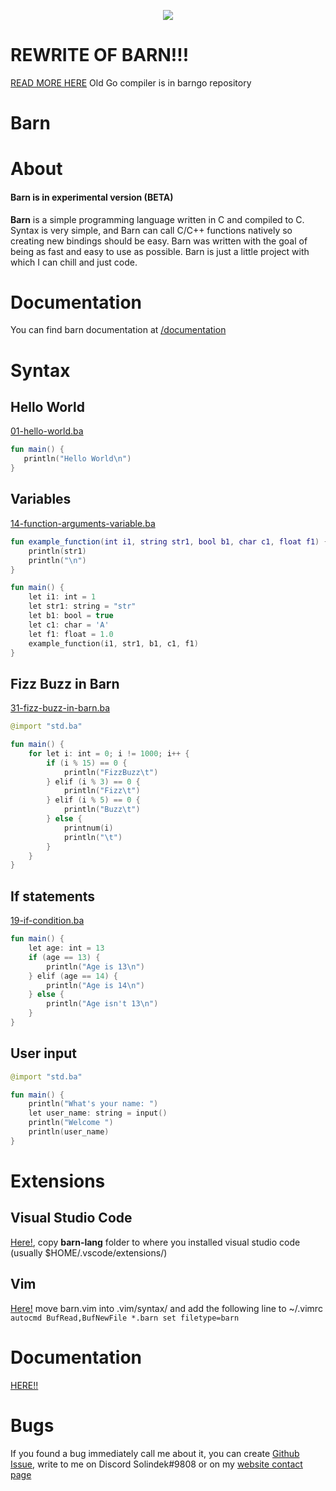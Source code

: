 <p align="center">
  <img src="https://cdn.discordapp.com/icons/1028291656862142466/45ac54896f82c18ddf408e5c35739789.png?size=256" />
</p>

# REWRITE OF BARN!!!
[READ MORE HERE](https://barn-lang.github.io/barn-docs/news/news-rewriting-whole-compiler-and-reactivaiton-of-barn-project.html)
Old Go compiler is in barngo repository

# Barn
# About
#### Barn is in experimental version (BETA)
**Barn** is a simple programming language written in C and compiled to C.
Syntax is very simple, and Barn can call C/C++ functions natively so creating new bindings should be easy. Barn was written with the goal of being as fast and easy to use as possible. Barn is just a little project with which I can chill and just code.
# Documentation
You can find barn documentation at [/documentation](https://barn-lang.github.io/barn-docs/documentation.html)
# Syntax
## Hello World
[01-hello-world.ba](./examples/01-hello-world.ba)
```kotlin
fun main() {
   println("Hello World\n")
}
```
## Variables
[14-function-arguments-variable.ba](./examples/14-function-arguments-variable.ba)
```kotlin
fun example_function(int i1, string str1, bool b1, char c1, float f1) {
    println(str1)
    println("\n")
}

fun main() {
    let i1: int = 1
    let str1: string = "str"
    let b1: bool = true
    let c1: char = 'A'
    let f1: float = 1.0
    example_function(i1, str1, b1, c1, f1)
}
```
## Fizz Buzz in Barn
[31-fizz-buzz-in-barn.ba](./examples/31-fizz-buzz-in-barn.ba)
```kotlin
@import "std.ba"

fun main() {
    for let i: int = 0; i != 1000; i++ {
        if (i % 15) == 0 {
            println("FizzBuzz\t")
        } elif (i % 3) == 0 {
            println("Fizz\t")
        } elif (i % 5) == 0 {
            println("Buzz\t")
        } else {
            printnum(i)
            println("\t")
        }
    }
}
```
## If statements
[19-if-condition.ba](./examples/19-if-condition.ba)
```kotlin
fun main() {
    let age: int = 13
    if (age == 13) {
        println("Age is 13\n")
    } elif (age == 14) {
        println("Age is 14\n")    
    } else {
        println("Age isn't 13\n")
    }
}
```
## User input
```kotlin
@import "std.ba"

fun main() {
	println("What's your name: ")
	let user_name: string = input()
	println("Welcome ")
	println(user_name)
}
```
# Extensions
## Visual Studio Code
[Here!](./extensions/vscode/), copy **barn-lang** folder to where you installed visual studio code (usually $HOME/.vscode/extensions/)
## Vim
[Here!](./extensions/vim/) move barn.vim into .vim/syntax/ and add the following line  to ~/.vimrc `autocmd BufRead,BufNewFile *.barn set filetype=barn`
# Documentation
[HERE!!](https://barn-lang.github.io/barn-docs/)
# Bugs
If you found a bug immediately call me about it, you can create [Github Issue](), write to me on Discord Solindek#9808 or on my [website contact page](https://solindedk.ct8.pl/)


